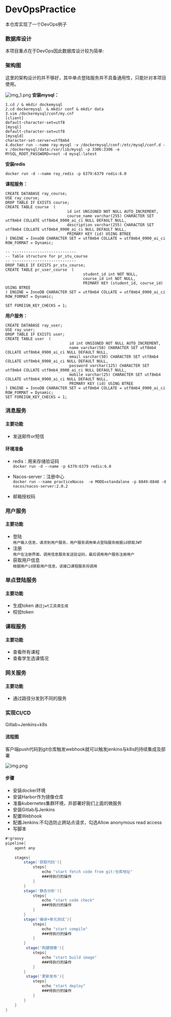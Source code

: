 # DevOpsPractice
本仓库实现了一个DevOps例子
### 数据库设计
本项目重点在于DevOps因此数据库设计较为简单:  

### 架构图
这里的架构设计的并不够好，其中单点登陆服务并不具备通用性，只能针对本项目使用。  

![img_1.png](img_1.png)
**安装mysql：**
```shell
1.cd / & mkdir dockemysql
2.cd dockermysql  & mkdir conf & mkdir data
3.vim /dockermysql/conf/my.cnf
[client]
default-character-set=utf8
[mysql]
default-character-set=utf8
[mysqld]
character-set-server=utf8mb4
4.docker run --name ray-mysql -v /dockermysql/conf:/etc/mysql/conf.d -v /dockermysql/data:/var/lib/mysql -p 3306:3306 -e MYSQL_ROOT_PASSWORD=root -d mysql:latest
```
**安装redis**
```shell
docker run -d --name ray_redis -p 6379:6379 redis:6.0
```
**课程服务：**
```mysql
CREATE DATABASE ray_course;
USE ray_course;
DROP TABLE IF EXISTS course;
CREATE TABLE course  (
                           id int UNSIGNED NOT NULL AUTO_INCREMENT,
                           course_name varchar(255) CHARACTER SET utf8mb4 COLLATE utf8mb4_0900_ai_ci NULL DEFAULT NULL,
                           description varchar(255) CHARACTER SET utf8mb4 COLLATE utf8mb4_0900_ai_ci NULL DEFAULT NULL,
                           PRIMARY KEY (id) USING BTREE
) ENGINE = InnoDB CHARACTER SET = utf8mb4 COLLATE = utf8mb4_0900_ai_ci ROW_FORMAT = Dynamic;

-- ----------------------------
-- Table structure for pr_stu_course
-- ----------------------------
DROP TABLE IF EXISTS pr_stu_course;
CREATE TABLE pr_user_course  (
                                  student_id int NOT NULL,
                                  course_id int NOT NULL,
                                  PRIMARY KEY (student_id, course_id) USING BTREE
) ENGINE = InnoDB CHARACTER SET = utf8mb4 COLLATE = utf8mb4_0900_ai_ci ROW_FORMAT = Dynamic;

SET FOREIGN_KEY_CHECKS = 1;
```
**用户服务：**
```mysql
CREATE DATABASE ray_user;
USE ray_user;
DROP TABLE IF EXISTS user;
CREATE TABLE user  (
                            id int UNSIGNED NOT NULL AUTO_INCREMENT,
                            name varchar(50) CHARACTER SET utf8mb4 COLLATE utf8mb4_0900_ai_ci NULL DEFAULT NULL,
                            email varchar(50) CHARACTER SET utf8mb4 COLLATE utf8mb4_0900_ai_ci NULL DEFAULT NULL,
                            password varchar(125) CHARACTER SET utf8mb4 COLLATE utf8mb4_0900_ai_ci NULL DEFAULT NULL,
                            mobile varchar(25) CHARACTER SET utf8mb4 COLLATE utf8mb4_0900_ai_ci NULL DEFAULT NULL,
                            PRIMARY KEY (id) USING BTREE
) ENGINE = InnoDB CHARACTER SET = utf8mb4 COLLATE = utf8mb4_0900_ai_ci ROW_FORMAT = Dynamic;
SET FOREIGN_KEY_CHECKS = 1;
```

### 消息服务

#### 主要功能 

- 发送邮件or短信

#### 环境准备

- redis：用来存储验证码  
  ``docker run -d --name -p 6379:6379 redis:6.0``
- Nacos-server：注册中心  
  ``docker run --name practiceNacos  -e MODE=standalone -p 8849:8848 -d nacos/nacos-server:2.0.2``
  
- 邮箱授权码

### 用户服务

#### 主要功能

- 登陆  
  ``用户输入信息，请求到用户服务，用户服务调用单点登陆服务根据id获取JWT``
- 注册  
  ``用户在注册界面，调用信息服务发送验证码，最后调用用户服务注册用户``
- 获取用户信息  
  ``根据用户id获取用户信息，该接口课程服务将调用``

### 单点登陆服务

#### 主要功能

- 生成token
  ``通过jwt工具类生成``
- 校验token

### 课程服务

#### 主要功能

- 查看所有课程
- 查看学生选课情况

### 网关服务

#### 主要功能

- 通过路径分发到不同的服务

### 实现CI/CD

Gitlab+Jenkins+k8s

#### 流程图
客户端push代码到git仓库触发webhook就可以触发jenkins与k8s的持续集成及部署  

![img.png](img.png)
#### 步骤

- 安装docker环境
- 安装Harbor作为镜像仓库
- 准备kubernetes集群环境，并部署好我们上面的微服务
- 安装Gitlab与Jenkins
- 配置Webhook
- 配置Jenkins:不勾选防止跨站点请求，勾选Allow anonymous read access
- 写脚本
```groovy
#!groovy
pipeline{
    agent any
    
    stages{
        stage('获取代码'){
            steps{
                echo "start fetch code from git:仓库地址"
                ###待执行的操作
            }
        }
        stage('静态分析'){
            steps{
                echo "start code check"
                ###待执行的操作
            }
        }
        stage('编译+单元测试'){
            steps{
                echo "start compile"
                ###待执行的操作
            }
        }
         stage('构建镜像'){
            steps{
                echo "start build image"
                ###待执行的操作
            }
        }
         stage('更新发布'){
            steps{
                echo "start deploy"
                ###待执行的操作
            }
        }
    }
}
```